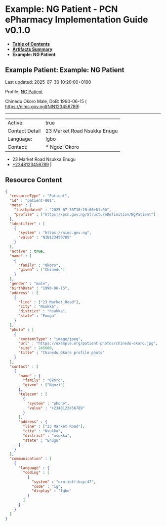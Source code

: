 # Example: NG Patient - PCN ePharmacy Implementation Guide v0.1.0

* [**Table of Contents**](toc.md)
* [**Artifacts Summary**](artifacts.md)
* **Example: NG Patient**

## Example Patient: Example: NG Patient

Last updated: 2025-07-30 10:20:00+0100

Profile: [NG Patient](StructureDefinition-NgPatient.md)

Chinedu Okoro Male, DoB: 1990-06-15 ( https://nimc.gov.ng#NIN123456789)

-------

| | |
| :--- | :--- |
| Active: | true |
| Contact Detail | 23 Market Road Nsukka Enugu |
| Language: | Igbo |
| Contact: | * Ngozi Okoro 
* 23 Market Road Nsukka Enugu 
* [+2348123456789](tel:+2348123456789)
 |



## Resource Content

```json
{
  "resourceType" : "Patient",
  "id" : "patient-001",
  "meta" : {
    "lastUpdated" : "2025-07-30T10:20:00+01:00",
    "profile" : ["https://pcn.gov.ng/StructureDefinition/NgPatient"]
  },
  "identifier" : [
    {
      "system" : "https://nimc.gov.ng",
      "value" : "NIN123456789"
    }
  ],
  "active" : true,
  "name" : [
    {
      "family" : "Okoro",
      "given" : ["Chinedu"]
    }
  ],
  "gender" : "male",
  "birthDate" : "1990-06-15",
  "address" : [
    {
      "line" : ["23 Market Road"],
      "city" : "Nsukka",
      "district" : "nsukka",
      "state" : "Enugu"
    }
  ],
  "photo" : [
    {
      "contentType" : "image/jpeg",
      "url" : "https://example.org/patient-photos/chinedu-okoro.jpg",
      "size" : 245600,
      "title" : "Chinedu Okoro profile photo"
    }
  ],
  "contact" : [
    {
      "name" : {
        "family" : "Okoro",
        "given" : ["Ngozi"]
      },
      "telecom" : [
        {
          "system" : "phone",
          "value" : "+2348123456789"
        }
      ],
      "address" : {
        "line" : ["23 Market Road"],
        "city" : "Nsukka",
        "district" : "nsukka",
        "state" : "Enugu"
      }
    }
  ],
  "communication" : [
    {
      "language" : {
        "coding" : [
          {
            "system" : "urn:ietf:bcp:47",
            "code" : "ig",
            "display" : "Igbo"
          }
        ]
      }
    }
  ]
}

```
